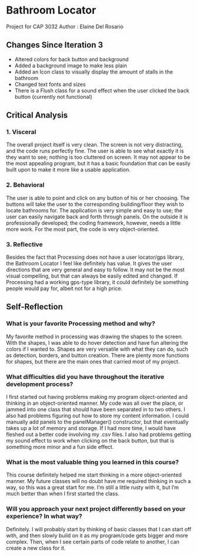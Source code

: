 # Bathroom Locator

Project for CAP 3032
Author : Elaine Del Rosario

## Changes Since Iteration 3
- Altered colors for back button and background
- Added a background image to make less plain
- Added an Icon class to visually display the amount of stalls in the bathroom
- Changed text fonts and sizes
- There is a Flush class for a sound effect when the user clicked the back button (currently not functional)

## Critical Analysis

### 1. Visceral
The overall project itself is very clean.  The screen is not very distracting, and the code runs perfectly fine.  The user is able to see what exactly it is they want to see; nothing is too cluttered on screen.  It may not appear to be the most appealing program, but it has a basic foundation that can be easily built upon to make it more like a usable application.

### 2. Behavioral
The user is able to point and click on any button of his or her choosing.  The buttons will take the user to the corresponding building/floor they wish to locate bathrooms for.  The application is very simple and easy to use; the user can easily navigate back and forth through panels.  On the outside it is professionally developed; the coding framework, however, needs a little more work.  For the most part, the code is very object-oriented.

### 3. Reflective
Besides the fact that Processing does not have a user locator/gps library, the Bathroom Locator I feel like definitely has value.  It gives the user directions that are very general and easy to follow.  It may not be the most visual compelling, but that can always be easily edited and changed.  If Processing had a working gps-type library, it could definitely be something people would pay for, albeit not for a high price.

## Self-Reflection

### What is your favorite Processing method and why?
My favorite method in processing was drawing the shapes to the screen.  With the shapes, I was able to do hover detection and have fun altering the colors if I wanted to.  Shapes are very versatile with what they can do, such as detection, borders, and button creation.  There are plenty more functions for shapes, but there are the main ones that carried most of my project.

### What difficulties did you have throughout the iterative development process?
I first started out having problems making my program object-oriented and thinking in an object-oriented manner.  My code was all over the place, or jammed into one class that should have been separated in to two others. I also had problems figuring out how to store my content information.  I could manually add panels to the panelManager() constructor, but that eventually takes up a lot of memory and storage.  If I had more time, I would have fleshed out a better code involving my .csv files.  I also had problems getting my sound effect to work when clicking on the back button, but that is something more minor and a fun side effect.

### What is the most valuable thing you learned in this course?
This course definitely helped me start thinking in a more object-oriented manner.  My future classes will no doubt have me required thinking in such a way, so this was a great start for me.  I’m still a little rusty with it, but I’m much better than when I first started the class.

### Will you approach your next project differently based on your experience? In what way?
Definitely.  I will probably start by thinking of basic classes that I can start off with, and then slowly build on it as my program/code gets bigger and more complex.  Then, when I see certain parts of code relate to another, I can create a new class for it.